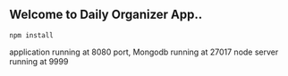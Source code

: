 ## Welcome to Daily Organizer App..

`npm install`

application running at 8080 port,
Mongodb running at 27017
node server running at 9999
